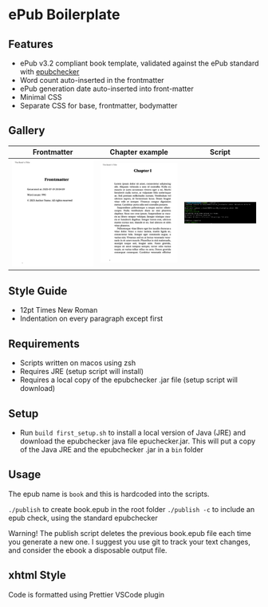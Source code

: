 # ePub Boilerplate

## Features

* ePub v3.2 compliant book template, validated against the ePub standard with [epubchecker](https://www.w3.org/publishing/epubcheck/)
* Word count auto-inserted in the frontmatter
* ePub generation date auto-inserted into front-matter
* Minimal CSS
* Separate CSS for base, frontmatter, bodymatter

## Gallery

| Frontmatter | Chapter example | Script |
| --- | --- | --- |
| <img src="https://github.com/geonaut/epub-boilerplate/blob/main/gallery/frontmatter_screenshot.png" width="250"> | <img src="https://github.com/geonaut/epub-boilerplate/blob/main/gallery/chapter_1_screenshot.png" width="250"> | <img src="https://github.com/geonaut/epub-boilerplate/blob/main/gallery/script_output.png" width="250"> |

## Style Guide

* 12pt Times New Roman
* Indentation on every paragraph except first

## Requirements

* Scripts written on macos using zsh
* Requires JRE (setup script will install)
* Requires a local copy of the epubchecker .jar file (setup script will download)

## Setup

* Run `build first_setup.sh` to install a local version of Java (JRE) and download the epubchecker java file epuchecker.jar. This will put a copy of the Java JRE and the epubchecker .jar in a `bin` folder

## Usage

The epub name is `book` and this is hardcoded into the scripts.

`./publish` to create book.epub in the root folder
`./publish -c` to include an epub check, using the standard epubchecker

Warning! The publish script deletes the previous book.epub file each time you generate a new one. I suggest you use git to track your text changes, and consider the ebook a disposable output file.

## xhtml Style

Code is formatted using Prettier VSCode plugin
